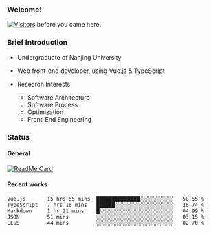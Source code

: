 ### Welcome!

[![Visitors](https://visitor-badge.laobi.icu/badge?page_id=HermitSun.HermitSun)]() before you came here.

### Brief Introduction

- Undergraduate of Nanjing University

- Web front-end developer, using Vue.js & TypeScript

- Research Interests: 
  - Software Architecture
  - Software Process
  - Optimization
  - Front-End Engineering

### Status

#### General

[![ReadMe Card](https://github-readme-stats.hermitsun.vercel.app/api?username=HermitSun&count_private=true&show_icons=true)]()

#### Recent works

<!--START_SECTION:waka-->
```text
Vue.js       15 hrs 55 mins  ██████████████░░░░░░░░░░░   58.55 % 
TypeScript   7 hrs 16 mins   ██████░░░░░░░░░░░░░░░░░░░   26.74 % 
Markdown     1 hr 21 mins    █░░░░░░░░░░░░░░░░░░░░░░░░   04.99 % 
JSON         51 mins         ░░░░░░░░░░░░░░░░░░░░░░░░░   03.15 % 
LESS         44 mins         ░░░░░░░░░░░░░░░░░░░░░░░░░   02.70 %
```
<!--END_SECTION:waka-->

